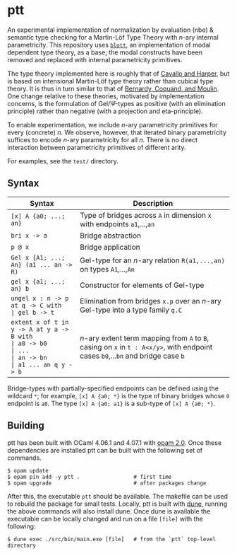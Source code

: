 # ptt

An experimental implementation of normalization by evaluation (nbe) & semantic type checking for a Martin-Löf
Type Theory with *n*-ary internal parametricity. This repository uses
[`blott`](https://github.com/jozefg/blott), an implementation of modal dependent type theory, as a base; the modal constructs have been removed and replaced with internal parametricity primitives.

The type theory implemented here is roughly that of [Cavallo and Harper](https://doi.org/10.4230/LIPIcs.CSL.2020.13), but is based on intensional Martin-Löf type theory rather than cubical type theory. It is thus in turn similar to that of [Bernardy, Coquand, and Moulin](https://research.chalmers.se/publication/230735). One change relative to these theories, motivated by implementation concerns, is the formulation of Gel/Ψ-types as positive (with an elimination principle) rather than negative (with a projection and eta-principle).

To enable experimentation, we include *n*-ary parametricity primitives for every (concrete) *n*. We observe, however, that iterated binary parametricity suffices to encode *n*-ary parametricity for all *n*. There is no direct interaction between parametricity primitives of different arity.

For examples, see the `test/` directory.

## Syntax

Syntax | Description
--- | ---
`[x] A {a0; ...; an}` | Type of bridges across `A` in dimension `x` with endpoints `a1`,...,`an`
`bri x -> a` | Bridge abstraction
`p @ x` | Bridge application
`Gel x {A1; ...; An} (a1 ... an -> R)` | Gel-type for an *n*-ary relation `R(a1,...,an)` on types `A1`,...,`An`
`gel x {a1; ...; an} b` | Constructor for elements of Gel-type
`ungel x : n -> p at q -> C with`<br>`\| gel b -> t` | Elimination from bridges `x.p` over an *n*-ary Gel-type into a type family `q.C`
`extent x of t in y -> A at y a -> B with`<br>`\| a0 -> b0`<br>`\| ...`<br>`\| an -> bn`<br>`\| a1 ... an q y -> b` | *n*-ary extent term mapping from `A` to `B`, casing on `x` in `t : A<x/y>`, with endpoint cases `b0`,...`bn` and bridge case `b`

Bridge-types with partially-specified endpoints can be defined using the wildcard `*`; for example, `[x] A {a0; *}` is the type of binary bridges whose `0` endpoint is `a0`. The type `[x] A {a0; a1}` is a sub-type of `[x] A {a0; *}`. 

## Building

ptt has been built with OCaml 4.06.1 and 4.07.1 with [opam 2.0](https://opam.ocaml.org/). Once
these dependencies are installed ptt can be built with the following set of commands.

```
$ opam update
$ opam pin add -y ptt .                 # first time
$ opam upgrade                          # after packages change
```

After this, the executable `ptt` should be available. The makefile can be used to rebuild the
package for small tests. Locally, ptt is built with [dune](https://dune.build), running the above
commands will also install dune. Once dune is available the executable can be locally changed and
run on a file `[file]` with the following:

```
$ dune exec ./src/bin/main.exe [file]   # from the `ptt` top-level directory
```
